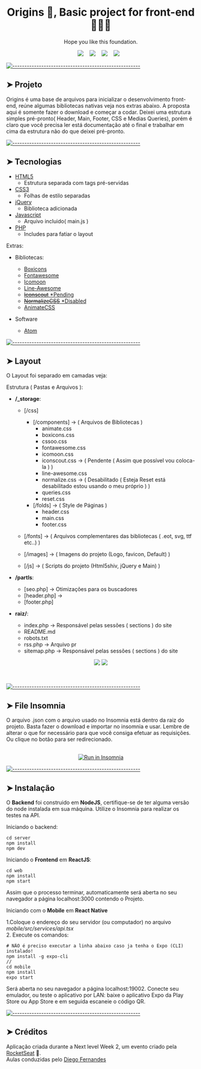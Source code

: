 <h1 align='center'> Origins 👋, Basic project for front-end  🧑🏻‍💻 </h1>

<p align='center'>
  Hope you like this foundation.
</p>

<p align='center'>
  <a title="Darlis A. Amorim_ | DevTo" target="_blank" href="https://dev.to/darlisamorim"><img src="https://img.shields.io/badge/DEV.TO-%230A0A0A.svg?&style=for-the-badge&logo=dev-dot-to&logoColor=white" /></a>&nbsp;&nbsp;&nbsp;
  <a title="Darlis A. Amorim_ | Medium" href="https://medium.com/@darlisamorim"><img src="https://img.shields.io/badge/medium-%2312100E.svg?&style=for-the-badge&logo=medium&logoColor=white" /></a>&nbsp;&nbsp;&nbsp;
  <a title="Darlis A. Amorim_ | CodePen" href="https://codepen.io/darlisamorim"><img src="https://img.shields.io/badge/CodePen-white?style=for-the-badge&logo=codepen&logoColor=black" /></a>&nbsp;&nbsp;&nbsp;
  <a title="Darlis A. Amorim_ | Website" href="https://www.darlisalvesamorim.com"><img src="https://img.shields.io/badge/-My%20Blog-17bf63?&style=for-the-badge&logo=blog&logoColor=black" /></a>&nbsp;&nbsp;&nbsp;
</p>


[![-----------------------------------------------------](https://raw.githubusercontent.com/andreasbm/readme/master/assets/lines/rainbow.png)](#projeto)

## ➤ Projeto

Origins é uma base de arquivos para inicializar o desenvolvimento front-end, reúne algumas bibliotecas nativas veja nos extras abaixo. A proposta aqui é somente fazer o download e começar a codar. Deixei uma estrutura simples pré-pronto( Header, Main, Footer, CSS e Medias Queries), porém é claro que você precisa ler está documentação até o final e trabalhar em cima da estrutura não do que deixei pré-pronto.



[![-----------------------------------------------------](https://raw.githubusercontent.com/andreasbm/readme/master/assets/lines/rainbow.png)](#tecnologias)

## ➤ Tecnologias

- [HTML5](https://html5.org/)
  - Estrutura separada com tags pré-servidas
- [CSS3](https://www.w3.org/Style/CSS/Overview.en.html)
  - Folhas de estilo separadas
- [jQuery](https://jquery.com/)
  - Biblioteca adicionada
- [Javascript](https://javascript.info/)
  - Arquivo incluido( main.js )
- [PHP](https://www.php.net/)
  - Includes para fatiar o layout


Extras:
  * Bibliotecas:
    * [Boxicons](https://boxicons.com/)
    * [Fontawesome](https://fontawesome.com/)
    * [Icomoon](https://icomoon.io/)
    * [Line-Awesome](https://icons8.com/line-awesome)
    * [~~Iconscout~~ *Pending](https://icons8.com/line-awesome)
    * [~~NormalizeCSS~~ *Disabled](https://necolas.github.io/normalize.css/)
    * [AnimateCSS](https://animate.style)


  * Software
    * [Atom](https://atom.io/)




[![-----------------------------------------------------](https://raw.githubusercontent.com/andreasbm/readme/master/assets/lines/rainbow.png)](#layout)

## ➤ Layout

O Layout foi separado em camadas veja:

Estrutura ( Pastas e Arquivos ):
  * **/_storage**:
    * [/css]
      * [/components] -> ( Arquivos de Bibliotecas )
        * animate.css
        * boxicons.css
        * cssoo.css
        * fontawesome.css
        * icomoon.css
        * iconscout.css -> ( Pendente ( Assim que possível vou coloca-la ) )
        * line-awesome.css
        * normalize.css -> ( Desabilitado ( Esteja Reset está desabilitado estou usando o meu próprio ) )
        * queries.css
        * reset.css
      * [/folds] -> ( Style de Páginas )
        * header.css
        * main.css
        * footer.css

    * [/fonts] -> ( Arquivos complementares das bibliotecas ( .eot, svg, ttf etc..) )
    * [/images] -> ( Imagens do projeto (Logo, favicon, Default) )
    * [/js] -> ( Scripts do projeto (Html5shiv, jQuery e Main) )

  * **/partls**:
    * [seo.php] -> Otimizações para os buscadores
    * [header.php] ->
    * [footer.php]

  * **raiz/**:
    * index.php -> Responsável pelas sessões ( sections ) do site
    * README.md
    * robots.txt
    * rss.php  -> Arquivo pr
    * sitemap.php -> Responsável pelas sessões ( sections ) do site

<p align="center">
  <a href="https://www.figma.com/file/e33KvgUpFdunXxJjHnK7CG/Proffy-Mobile"><img src="https://img.shields.io/badge/figma-mobile-%23F24E1E.svg?&style=for-the-badge&logo=figma&logoColor=white"></a>
  <a href="https://www.figma.com/file/e33KvgUpFdunXxJjHnK7CG/?viewer=1&node-id="><img src="https://img.shields.io/badge/figma-web-%23F24E1E.svg?&style=for-the-badge&logo=figma&logoColor=white"></a>

</p>

<br/>

[![-----------------------------------------------------](https://raw.githubusercontent.com/andreasbm/readme/master/assets/lines/rainbow.png)](#file-insomnia)

## ➤ File Insomnia

O arquivo .json com o arquivo usado no Insomnia está dentro da raiz do projeto. Basta fazer o download e importar no insomnia e usar. Lembre de alterar o que for necessário para que você consiga efetuar as requisições. Ou clique no botão para ser redirecionado. <br/>
<br/>
<p align="center">
<a href="https://insomnia.rest/run/?label=Proffy&uri=https%3A%2F%2Fgithub.com%2FStefanyVasc%2FProffy%2Fblob%2Fmaster%2FInsomnia_2020-08-08.json" target="_blank"><img src="https://insomnia.rest/images/run.svg" alt="Run in Insomnia"></a>
</p>


[![-----------------------------------------------------](https://raw.githubusercontent.com/andreasbm/readme/master/assets/lines/rainbow.png)](#instalao)

## ➤ Instalação

O **Backend** foi construido em **NodeJS**, certifique-se de ter alguma versão do node instalada em sua máquina. Utilize o Insomnia para realizar os testes na API.

Iniciando o backend:
```
cd server
npm install
npm dev
```

Iniciando o **Frontend** em **ReactJS**:

```
cd web
npm install
npm start
```

Assim que o processo terminar, automaticamente será aberta no seu navegador a página localhost:3000 contendo o Projeto.

Iniciando com o **Mobile** em **React Native**

  1.Coloque o endereço do seu servidor (ou computador) no arquivo *mobile/src/services/api.tsx*
  <br/>
  2. Execute os comandos:

  ```
  # NÃO é preciso executar a linha abaixo caso ja tenha o Expo (CLI) instalado!
  npm install -g expo-cli
  //
  cd mobile
  npm install
  expo start
  ```

Será aberta no seu navegador a página localhost:19002. Conecte seu emulador, ou teste o aplicativo por LAN: baixe o aplicativo Expo da Play Store ou App Store e em seguida escaneie o código QR.


[![-----------------------------------------------------](https://raw.githubusercontent.com/andreasbm/readme/master/assets/lines/rainbow.png)](#crditos-)

## ➤ Créditos

Aplicação criada durante a Next level Week 2, um evento criado pela [RocketSeat](https://rocketseat.com.br/) 🚀. <br/>
Aulas conduzidas pelo [Diego Fernandes](https://github.com/diego3g)
